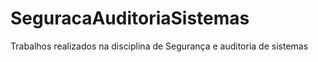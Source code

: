 # SeguracaAuditoriaSistemas
Trabalhos realizados na disciplina de Segurança e auditoria de sistemas
